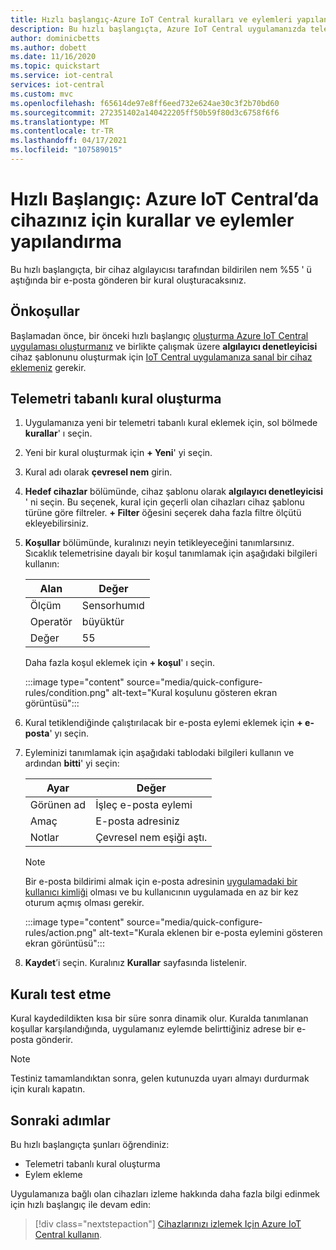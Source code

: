 ```yaml
---
title: Hızlı başlangıç-Azure IoT Central kuralları ve eylemleri yapılandırma
description: Bu hızlı başlangıçta, Azure IoT Central uygulamanızda telemetri tabanlı kuralların ve eylemlerin nasıl yapılandırılacağı hakkında bir Oluşturucu olarak gösterilir.
author: dominicbetts
ms.author: dobett
ms.date: 11/16/2020
ms.topic: quickstart
ms.service: iot-central
services: iot-central
ms.custom: mvc
ms.openlocfilehash: f65614de97e8ff6eed732e624ae30c3f2b70bd60
ms.sourcegitcommit: 272351402a140422205ff50b59f80d3c6758f6f6
ms.translationtype: MT
ms.contentlocale: tr-TR
ms.lasthandoff: 04/17/2021
ms.locfileid: "107589015"
---
```

# <a name="quickstart-configure-rules-and-actions-for-your-device-in-azure-iot-central"></a>Hızlı Başlangıç: Azure IoT Central’da cihazınız için kurallar ve eylemler yapılandırma

Bu hızlı başlangıçta, bir cihaz algılayıcısı tarafından bildirilen nem %55 ' ü aştığında bir e-posta gönderen bir kural oluşturacaksınız.

## <a name="prerequisites"></a>Önkoşullar

Başlamadan önce, bir önceki hızlı başlangıç [oluşturma Azure IoT Central uygulaması oluşturmanız](./quick-deploy-iot-central.md) ve birlikte çalışmak üzere **algılayıcı denetleyicisi** cihaz şablonunu oluşturmak için [IoT Central uygulamanıza sanal bir cihaz eklemeniz](./quick-create-simulated-device.md) gerekir.

## <a name="create-a-telemetry-based-rule"></a>Telemetri tabanlı kural oluşturma

1. Uygulamanıza yeni bir telemetri tabanlı kural eklemek için, sol bölmede **kurallar**' ı seçin.

1. Yeni bir kural oluşturmak için **+ Yeni**' yi seçin.

1. Kural adı olarak **çevresel nem** girin.

1. **Hedef cihazlar** bölümünde, cihaz şablonu olarak **algılayıcı denetleyicisi** ' ni seçin. Bu seçenek, kural için geçerli olan cihazları cihaz şablonu türüne göre filtreler. **+ Filter** öğesini seçerek daha fazla filtre ölçütü ekleyebilirsiniz.

1. **Koşullar** bölümünde, kuralınızı neyin tetikleyeceğini tanımlarsınız. Sıcaklık telemetrisine dayalı bir koşul tanımlamak için aşağıdaki bilgileri kullanın:

    | Alan        | Değer            |
    | ------------ | ---------------- |
    | Ölçüm  | Sensorhumıd      |
    | Operatör     | büyüktür  |
    | Değer        | 55               |

    Daha fazla koşul eklemek için **+ koşul**' ı seçin.

    :::image type="content" source="media/quick-configure-rules/condition.png" alt-text="Kural koşulunu gösteren ekran görüntüsü":::

1. Kural tetiklendiğinde çalıştırılacak bir e-posta eylemi eklemek için **+ e-posta**' yı seçin.

1. Eyleminizi tanımlamak için aşağıdaki tablodaki bilgileri kullanın ve ardından **bitti**' yi seçin:

    | Ayar   | Değer                                             |
    | --------- | ------------------------------------------------- |
    | Görünen ad | İşleç e-posta eylemi                          |
    | Amaç        | E-posta adresiniz                                |
    | Notlar     | Çevresel nem eşiği aştı. |

    > [!NOTE]
    > Bir e-posta bildirimi almak için e-posta adresinin [uygulamadaki bir kullanıcı kimliği](howto-administer.md) olması ve bu kullanıcının uygulamada en az bir kez oturum açmış olması gerekir.

    :::image type="content" source="media/quick-configure-rules/action.png" alt-text="Kurala eklenen bir e-posta eylemini gösteren ekran görüntüsü":::

1. **Kaydet**’i seçin. Kuralınız **Kurallar** sayfasında listelenir.

## <a name="test-the-rule"></a>Kuralı test etme

Kural kaydedildikten kısa bir süre sonra dinamik olur. Kuralda tanımlanan koşullar karşılandığında, uygulamanız eylemde belirttiğiniz adrese bir e-posta gönderir.

> [!NOTE]
> Testiniz tamamlandıktan sonra, gelen kutunuzda uyarı almayı durdurmak için kuralı kapatın.

## <a name="next-steps"></a>Sonraki adımlar

Bu hızlı başlangıçta şunları öğrendiniz:

* Telemetri tabanlı kural oluşturma
* Eylem ekleme

Uygulamanıza bağlı olan cihazları izleme hakkında daha fazla bilgi edinmek için hızlı başlangıç ile devam edin:

> [!div class="nextstepaction"]
> [Cihazlarınızı izlemek Için Azure IoT Central kullanın](quick-monitor-devices.md).
